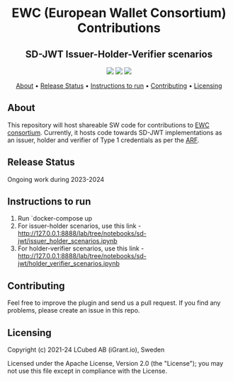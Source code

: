 <h1 align="center">
    EWC (European Wallet Consortium) Contributions
</h1>
<h2 align="center">
SD-JWT Issuer-Holder-Verifier scenarios
</h2>

<p align="center">
    <a href="/../../commits/" title="Last Commit"><img src="https://img.shields.io/github/last-commit/decentralised-dataexchange/ewc?style=flat"></a>
    <a href="/../../issues" title="Open Issues"><img src="https://img.shields.io/github/issues/decentralised-dataexchange/ewc?style=flat"></a>
    <a href="./LICENSE" title="License"><img src="https://img.shields.io/badge/License-Apache%202.0-green.svg?style=flat"></a>
</p>

<p align="center">
  <a href="#about">About</a> •
  <a href="#release-status">Release Status</a> •
    <a href="#instructions-to-run">Instructions to run</a> •
  <a href="#contributing">Contributing</a> •
  <a href="#licensing">Licensing</a>
</p>

## About

This repository will host shareable SW code for contributions to [EWC consortium](https://eudiwalletconsortium.org/). Currently, it hosts code towards SD-JWT implementations as an issuer, holder and verifier of Type 1 credentials as per the [ARF](https://github.com/eu-digital-identity-wallet/eudi-doc-architecture-and-reference-framework).

## Release Status

Ongoing work during 2023-2024

## Instructions to run

1. Run `docker-compose up
2. For issuer-holder scenarios, use this link - http://127.0.0.1:8888/lab/tree/notebooks/sd-jwt/issuer_holder_scenarios.ipynb
3. For holder-verifier scenarios, use this link - http://127.0.0.1:8888/lab/tree/notebooks/sd-jwt/holder_verifier_scenarios.ipynb

## Contributing

Feel free to improve the plugin and send us a pull request. If you find any problems, please create an issue in this repo.

## Licensing
Copyright (c) 2021-24 LCubed AB (iGrant.io), Sweden

Licensed under the Apache License, Version 2.0 (the "License"); you may not use this file except in compliance with the License.
